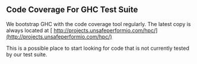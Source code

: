 ## Code Coverage For GHC Test Suite


We bootstrap GHC with the code coverage tool regularly. The
latest copy is always located at [ http://projects.unsafeperformio.com/hpc/](http://projects.unsafeperformio.com/hpc/)


This is a possible place to start looking for code that is not currently
tested by our test suite.
